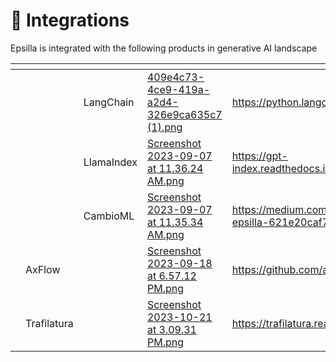 # 🔗 Integrations

Epsilla is integrated with the following products in generative AI landscape



<table data-view="cards"><thead><tr><th></th><th></th><th></th><th data-hidden data-card-cover data-type="files"></th><th data-hidden data-card-target data-type="content-ref"></th></tr></thead><tbody><tr><td></td><td></td><td>LangChain</td><td><a href=".gitbook/assets/409e4c73-4ce9-419a-a2d4-326e9ca635c7 (1).png">409e4c73-4ce9-419a-a2d4-326e9ca635c7 (1).png</a></td><td><a href="https://python.langchain.com/docs/integrations/vectorstores/epsilla">https://python.langchain.com/docs/integrations/vectorstores/epsilla</a></td></tr><tr><td></td><td></td><td>LlamaIndex</td><td><a href=".gitbook/assets/Screenshot 2023-09-07 at 11.36.24 AM.png">Screenshot 2023-09-07 at 11.36.24 AM.png</a></td><td><a href="https://gpt-index.readthedocs.io/en/stable/examples/vector_stores/EpsillaIndexDemo.html">https://gpt-index.readthedocs.io/en/stable/examples/vector_stores/EpsillaIndexDemo.html</a></td></tr><tr><td></td><td></td><td>CambioML</td><td><a href=".gitbook/assets/Screenshot 2023-09-07 at 11.35.34 AM.png">Screenshot 2023-09-07 at 11.35.34 AM.png</a></td><td><a href="https://medium.com/@richard_50832/partnership-between-cambioml-and-epsilla-621e20caf75c">https://medium.com/@richard_50832/partnership-between-cambioml-and-epsilla-621e20caf75c</a></td></tr><tr><td></td><td>AxFlow</td><td></td><td><a href=".gitbook/assets/Screenshot 2023-09-18 at 6.57.12 PM.png">Screenshot 2023-09-18 at 6.57.12 PM.png</a></td><td><a href="https://github.com/axflow/axflow">https://github.com/axflow/axflow</a></td></tr><tr><td></td><td>Trafilatura</td><td></td><td><a href=".gitbook/assets/Screenshot 2023-10-21 at 3.09.31 PM.png">Screenshot 2023-10-21 at 3.09.31 PM.png</a></td><td><a href="https://trafilatura.readthedocs.io/en/latest/tutorial-epsilla.html">https://trafilatura.readthedocs.io/en/latest/tutorial-epsilla.html</a></td></tr></tbody></table>
